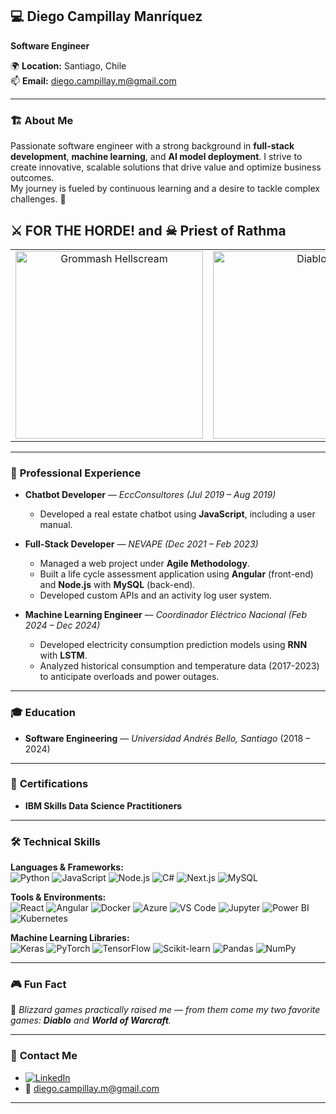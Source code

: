 ## 💻 **Diego Campillay Manríquez**  
**Software Engineer**  

🌍 **Location:** Santiago, Chile  
📫 **Email:** diego.campillay.m@gmail.com  

---

### 🏗️ **About Me**  
Passionate software engineer with a strong background in **full-stack development**, **machine learning**, and **AI model deployment**. I strive to create innovative, scalable solutions that drive value and optimize business outcomes.  
My journey is fueled by continuous learning and a desire to tackle complex challenges. 🚀  

## ⚔️ FOR THE HORDE! and ☠ Priest of Rathma

<table>
  <tr>
    <td align="center">
      <img src="https://static.wikia.nocookie.net/es_wowpedia/images/1/13/Grom_Glowei.jpg/revision/latest?cb=20110218222117" alt="Grommash Hellscream" width="300">
    </td>
    <td align="center">
      <img src="https://cdna.artstation.com/p/assets/images/images/004/977/818/large/jeon-tae-kang-2.jpg?1487617409" alt="Diablo" width="300">
    </td>
  </tr>
</table>

---

### 💼 **Professional Experience**  
- **Chatbot Developer** — *EccConsultores (Jul 2019 – Aug 2019)*  
  - Developed a real estate chatbot using **JavaScript**, including a user manual.  

- **Full-Stack Developer** — *NEVAPE (Dec 2021 – Feb 2023)*  
  - Managed a web project under **Agile Methodology**.  
  - Built a life cycle assessment application using **Angular** (front-end) and **Node.js** with **MySQL** (back-end).  
  - Developed custom APIs and an activity log user system.  

- **Machine Learning Engineer** — *Coordinador Eléctrico Nacional (Feb 2024 – Dec 2024)*  
  - Developed electricity consumption prediction models using **RNN** with **LSTM**.  
  - Analyzed historical consumption and temperature data (2017-2023) to anticipate overloads and power outages.  

---

### 🎓 **Education**  
- **Software Engineering** — *Universidad Andrés Bello, Santiago* (2018 – 2024)  

---

### 📜 **Certifications**  
- **IBM Skills Data Science Practitioners**  

---

### 🛠️ **Technical Skills**  

**Languages & Frameworks:**  
![Python](https://img.shields.io/badge/Python-3776AB?style=for-the-badge&logo=python&logoColor=white)
![JavaScript](https://img.shields.io/badge/JavaScript-F7DF1E?style=for-the-badge&logo=javascript&logoColor=black)
![Node.js](https://img.shields.io/badge/Node.js-339933?style=for-the-badge&logo=node.js&logoColor=white)
![C#](https://img.shields.io/badge/C%23-239120?style=for-the-badge&logo=c-sharp&logoColor=white)
![Next.js](https://img.shields.io/badge/Next.js-000000?style=for-the-badge&logo=next.js&logoColor=white)
![MySQL](https://img.shields.io/badge/MySQL-4479A1?style=for-the-badge&logo=mysql&logoColor=white)

**Tools & Environments:**  
![React](https://img.shields.io/badge/React-20232A?style=for-the-badge&logo=react&logoColor=61DAFB)
![Angular](https://img.shields.io/badge/Angular-DD0031?style=for-the-badge&logo=angular&logoColor=white)
![Docker](https://img.shields.io/badge/Docker-2496ED?style=for-the-badge&logo=docker&logoColor=white)
![Azure](https://img.shields.io/badge/Microsoft_Azure-0078D4?style=for-the-badge&logo=microsoft-azure&logoColor=white)
![VS Code](https://img.shields.io/badge/VS_Code-007ACC?style=for-the-badge&logo=visual-studio-code&logoColor=white)
![Jupyter](https://img.shields.io/badge/Jupyter-F37626?style=for-the-badge&logo=jupyter&logoColor=white)
![Power BI](https://img.shields.io/badge/Power_BI-F2C811?style=for-the-badge&logo=power-bi&logoColor=black)
![Kubernetes](https://img.shields.io/badge/Kubernetes-326CE5?style=for-the-badge&logo=kubernetes&logoColor=white)

**Machine Learning Libraries:**  
![Keras](https://img.shields.io/badge/Keras-D00000?style=for-the-badge&logo=keras&logoColor=white)
![PyTorch](https://img.shields.io/badge/PyTorch-EE4C2C?style=for-the-badge&logo=pytorch&logoColor=white)
![TensorFlow](https://img.shields.io/badge/TensorFlow-FF6F00?style=for-the-badge&logo=tensorflow&logoColor=white)
![Scikit-learn](https://img.shields.io/badge/Scikit--Learn-F7931E?style=for-the-badge&logo=scikit-learn&logoColor=white)
![Pandas](https://img.shields.io/badge/Pandas-150458?style=for-the-badge&logo=pandas&logoColor=white)
![NumPy](https://img.shields.io/badge/NumPy-013243?style=for-the-badge&logo=numpy&logoColor=white)

---

### 🎮 **Fun Fact**  
💬 *Blizzard games practically raised me — from them come my two favorite games: **Diablo** and **World of Warcraft**.*  

---


### 📣 **Contact Me**  
- [![LinkedIn](https://img.shields.io/badge/LinkedIn-0A66C2?style=for-the-badge&logo=linkedin&logoColor=white)](https://www.linkedin.com/in/diego-campillay)  
- 📧 diego.campillay.m@gmail.com  

---
